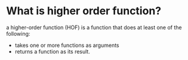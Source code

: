 # What is higher order function?
a higher-order function (HOF) is a function that does at least one of the following:

- takes one or more functions as arguments 
- returns a function as its result.